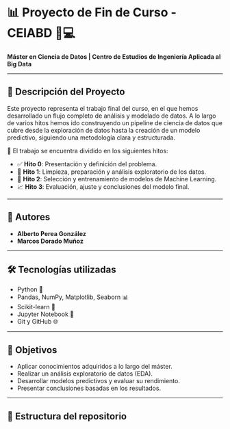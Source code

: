 # 📊 Proyecto de Fin de Curso - CEIABD 🧠💻  
**Máster en Ciencia de Datos | Centro de Estudios de Ingeniería Aplicada al Big Data**

---

## 🧾 Descripción del Proyecto

Este proyecto representa el trabajo final del curso, en el que hemos desarrollado un flujo completo de análisis y modelado de datos. A lo largo de varios hitos hemos ido construyendo un pipeline de ciencia de datos que cubre desde la exploración de datos hasta la creación de un modelo predictivo, siguiendo una metodología clara y estructurada.

📁 El trabajo se encuentra dividido en los siguientes hitos:
- ✅ **Hito 0**: Presentación y definición del problema.
- 🧼 **Hito 1**: Limpieza, preparación y análisis exploratorio de los datos.
- 🧠 **Hito 2**: Selección y entrenamiento de modelos de Machine Learning.
- 📈 **Hito 3**: Evaluación, ajuste y conclusiones del modelo final.

---

## 👥 Autores

- **Alberto Perea González**  
- **Marcos Dorado Muñoz**

---

## 🛠️ Tecnologías utilizadas

- Python 🐍  
- Pandas, NumPy, Matplotlib, Seaborn 📊  
- Scikit-learn 🤖  
- Jupyter Notebook 📓  
- Git y GitHub 🌐

---

## 📌 Objetivos

- Aplicar conocimientos adquiridos a lo largo del máster.
- Realizar un análisis exploratorio de datos (EDA).
- Desarrollar modelos predictivos y evaluar su rendimiento.
- Presentar conclusiones basadas en los resultados.

---

## 📂 Estructura del repositorio

